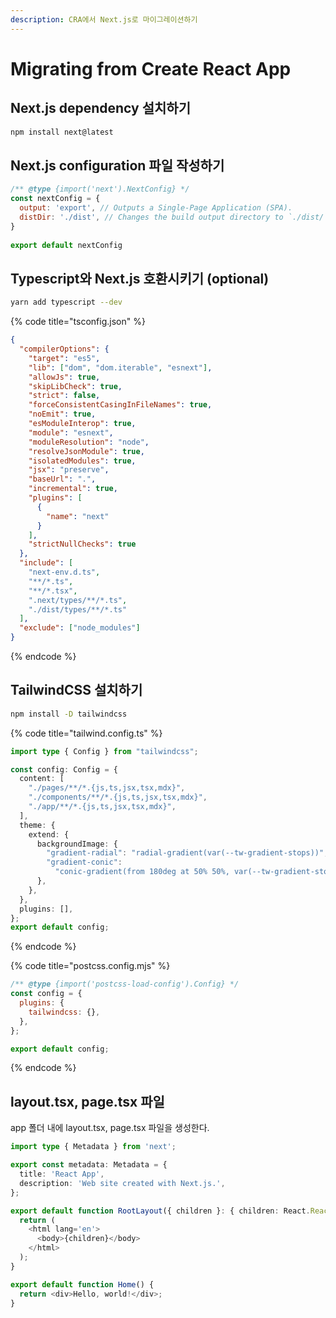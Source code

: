 ```yaml
---
description: CRA에서 Next.js로 마이그레이션하기
---
```


# Migrating from Create React App

## Next.js dependency 설치하기

```bash
npm install next@latest
```



## Next.js configuration 파일 작성하기

```javascript
/** @type {import('next').NextConfig} */
const nextConfig = {
  output: 'export', // Outputs a Single-Page Application (SPA).
  distDir: './dist', // Changes the build output directory to `./dist/`.
}
 
export default nextConfig
```



## Typescript와 Next.js 호환시키기 (optional)

```bash
yarn add typescript --dev
```

{% code title="tsconfig.json" %}
```json
{
  "compilerOptions": {
    "target": "es5",
    "lib": ["dom", "dom.iterable", "esnext"],
    "allowJs": true,
    "skipLibCheck": true,
    "strict": false,
    "forceConsistentCasingInFileNames": true,
    "noEmit": true,
    "esModuleInterop": true,
    "module": "esnext",
    "moduleResolution": "node",
    "resolveJsonModule": true,
    "isolatedModules": true,
    "jsx": "preserve",
    "baseUrl": ".",
    "incremental": true,
    "plugins": [
      {
        "name": "next"
      }
    ],
    "strictNullChecks": true
  },
  "include": [
    "next-env.d.ts",
    "**/*.ts",
    "**/*.tsx",
    ".next/types/**/*.ts",
    "./dist/types/**/*.ts"
  ],
  "exclude": ["node_modules"]
}
```
{% endcode %}



## TailwindCSS 설치하기

```bash
npm install -D tailwindcss
```

{% code title="tailwind.config.ts" %}
```typescript
import type { Config } from "tailwindcss";

const config: Config = {
  content: [
    "./pages/**/*.{js,ts,jsx,tsx,mdx}",
    "./components/**/*.{js,ts,jsx,tsx,mdx}",
    "./app/**/*.{js,ts,jsx,tsx,mdx}",
  ],
  theme: {
    extend: {
      backgroundImage: {
        "gradient-radial": "radial-gradient(var(--tw-gradient-stops))",
        "gradient-conic":
          "conic-gradient(from 180deg at 50% 50%, var(--tw-gradient-stops))",
      },
    },
  },
  plugins: [],
};
export default config;
```
{% endcode %}

{% code title="postcss.config.mjs" %}
```javascript
/** @type {import('postcss-load-config').Config} */
const config = {
  plugins: {
    tailwindcss: {},
  },
};

export default config;

```
{% endcode %}



## layout.tsx, page.tsx 파일

app 폴더 내에 layout.tsx, page.tsx  파일을 생성한다.&#x20;

```typescript
import type { Metadata } from 'next';

export const metadata: Metadata = {
  title: 'React App',
  description: 'Web site created with Next.js.',
};

export default function RootLayout({ children }: { children: React.ReactNode }) {
  return (
    <html lang='en'>
      <body>{children}</body>
    </html>
  );
}

```

```typescript
export default function Home() {
  return <div>Hello, world!</div>;
}
```
